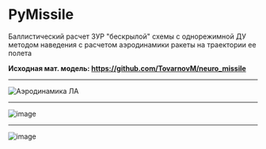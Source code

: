 # PyMissile

Баллистический расчет ЗУР "бескрылой" схемы с однорежимной ДУ методом наведения с расчетом аэродинамики ракеты на траектории ее полета

**Исходная мат. модель: https://github.com/TovarnovM/neuro_missile**

-----------------------------------------------------------------------------------------------------------------

![Аэродинамика ЛА](https://user-images.githubusercontent.com/70746078/119701542-1f390a80-be5d-11eb-86f9-155665e5db29.png)

-----------------------------------------------------------------------------------------------------------------

![image](https://user-images.githubusercontent.com/70746078/117553761-073f4980-b05c-11eb-87e1-aeb73d1cfefa.png)

-----------------------------------------------------------------------------------------------------------------

![image](https://user-images.githubusercontent.com/70746078/117777882-b7bc7180-b245-11eb-87a1-3ad4b8ab2028.png)
